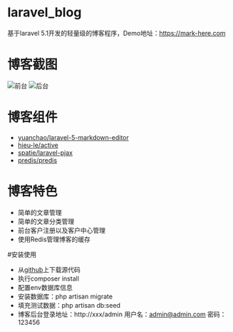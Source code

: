 # laravel_blog
基于laravel 5.1开发的轻量级的博客程序，Demo地址：https://mark-here.com

# 博客截图
![前台](https://mark-here.com/uploads/screen/frontend.jpg)
![后台](https://mark-here.com/uploads/screen/admin.jpg)

# 博客组件
- [yuanchao/laravel-5-markdown-editor](https://github.com/yccphp/laravel-5-markdown-editor)
- [hieu-le/active](https://github.com/letrunghieu/active)
- [spatie/laravel-pjax](https://github.com/spatie/laravel-pjax)
- [predis/predis](https://github.com/nrk/predis)

# 博客特色
- 简单的文章管理
- 简单的文章分类管理
- 前台客户注册以及客户中心管理
- 使用Redis管理博客的缓存

#安装使用
- 从[github](https://github.com/markbest/laravel_blog)上下载源代码
- 执行composer install
- 配置env数据库信息
- 安装数据库：php artisan migrate
- 填充测试数据：php artisan db:seed
- 博客后台登录地址：http://xxx/admin 用户名：admin@admin.com  密码：123456

